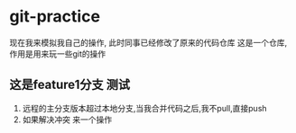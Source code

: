 # git-practice

现在我来模拟我自己的操作, 此时同事已经修改了原来的代码仓库
这是一个仓库, 作用是用来玩一些git的操作


## 这是feature1分支 测试

1. 远程的主分支版本超过本地分支,当我合并代码之后,我不pull,直接push
2. 如果解决冲突
来一个操作
